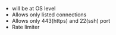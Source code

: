- will be at OS level
- Allows only listed connections
- Allows only 443(https) and 22(ssh) port
- Rate limiter

